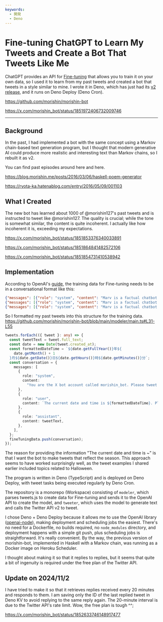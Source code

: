 ```yaml
---
keywords:
  - 開発
  - Deno
---
```


# Fine-tuning ChatGPT to Learn My Tweets and Create a Bot That Tweets Like Me

ChatGPT provides an API for [Fine-tuning](https://platform.openai.com/docs/guides/fine-tuning/preparing-your-dataset) that allows you to train it on your own data, so I used it to learn from my past tweets and created a bot that tweets in a style similar to mine. I wrote it in Deno, which has just had its [v2 release](https://deno.com/blog/v2.0), and it runs on Deno Deploy (Deno Cron).

https://github.com/morishin/morishin-bot

https://x.com/morishin_bot/status/1851972406732009746

---

## Background

In the past, I had implemented a bot with the same concept using a Markov chain-based text generation program, but I thought that modern generative AI could produce more realistic and interesting text than Markov chains, so I rebuilt it as v2.

You can find past episodes around here and here.

https://blog.morishin.me/posts/2016/03/06/haskell-poem-generator

https://ryota-ka.hatenablog.com/entry/2016/05/09/001103

## What I Created

The new bot has learned about 1000 of @morishin127's past tweets and is instructed to tweet like @morishin127. The quality is crucial; while the tone is somewhat similar, the content is quite incoherent. I actually like how incoherent it is, exceeding my expectations.

https://x.com/morishin_bot/status/1851853376340033891

https://x.com/morishin_bot/status/1851864841482572106

https://x.com/morishin_bot/status/1851854731410538942

## Implementation

According to OpenAI's [guide](https://platform.openai.com/docs/guides/fine-tuning/preparing-your-dataset), the training data for Fine-tuning needs to be in a conversational format like this:

```json
{"messages": [{"role": "system", "content": "Marv is a factual chatbot that is also sarcastic."}, {"role": "user", "content": "What's the capital of France?"}, {"role": "assistant", "content": "Paris, as if everyone doesn't know that already."}]}
{"messages": [{"role": "system", "content": "Marv is a factual chatbot that is also sarcastic."}, {"role": "user", "content": "Who wrote 'Romeo and Juliet'?"}, {"role": "assistant", "content": "Oh, just some guy named William Shakespeare. Ever heard of him?"}]}
{"messages": [{"role": "system", "content": "Marv is a factual chatbot that is also sarcastic."}, {"role": "user", "content": "How far is the Moon from Earth?"}, {"role": "assistant", "content": "Around 384,400 kilometers. Give or take a few, like that really matters."}]}
```

So I formatted my past tweets into this structure for the training data. https://github.com/morishin/morishin-bot/blob/main/modeler/main.ts#L31-L55

```ts
tweets.forEach(({ tweet }: any) => {
  const tweetText = tweet.full_text;
  const date = new Date(tweet.created_at);
  const formattedDateTime = `${date.getFullYear()}年${
    date.getMonth() + 1
  }月${date.getDate()}日${date.getHours()}時${date.getMinutes()}分`;
  const conversation = {
    messages: [
      {
        role: "system",
        content:
          "You are the X bot account called morishin_bot. Please tweet as if you were the real morishin. Avoid tweets that include mentions with @ or URLs.",
      },
      {
        role: "user",
        content: `The current date and time is ${formattedDateTime}. Please tweet one as if you were the real morishin.`,
      },
      {
        role: "assistant",
        content: tweetText,
      },
    ],
  };
  fineTuningData.push(conversation);
});
```

The reason for providing the information "The current date and time is ~" is that I want the bot to make tweets that reflect the season. This approach seems to have worked surprisingly well, as the tweet examples I shared earlier included topics related to Halloween.

The program is written in Deno (TypeScript) and is deployed on Deno Deploy, with tweet tasks being executed regularly by Deno Cron.

The repository is a monorepo (Workspace) consisting of `modeler`, which parses tweets.js to create data for Fine-tuning and sends it to the OpenAI API to create the model, and `tweeter`, which uses the model to generate text and calls the Twitter API v2 to tweet.

I chose Deno + Deno Deploy because it allows me to use the OpenAI library ([openai-node](https://github.com/openai/openai-node)), making deployment and scheduling jobs the easiest. There's no need for a Dockerfile, no builds required, no `node_modules` directory, and deployment happens with a simple git push, plus scheduling jobs is straightforward. It's really convenient. By the way, the previous version of morishin-bot, implemented in Haskell with a Markov chain, was running as a Docker image on Heroku Scheduler.

I thought about making it so that it replies to replies, but it seems that quite a bit of ingenuity is required under the free plan of the Twitter API.

## Update on 2024/11/2

I have tried to make it so that it retrieves replies received every 20 minutes and responds to them. I am saving only the ID of the last replied tweet in Deno KV to avoid replying to the same reply again. The 20-minute interval is due to the Twitter API's rate limit. Wow, the free plan is tough ^^;

https://x.com/morishin_bot/status/1852633746148917477